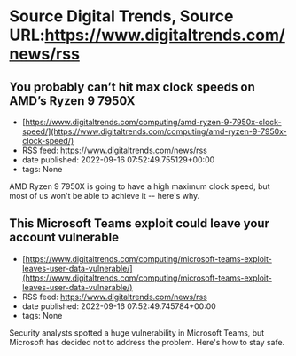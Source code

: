 # Source Digital Trends, Source URL:https://www.digitaltrends.com/news/rss

## You probably can’t hit max clock speeds on AMD’s Ryzen 9 7950X
 - [https://www.digitaltrends.com/computing/amd-ryzen-9-7950x-clock-speed/](https://www.digitaltrends.com/computing/amd-ryzen-9-7950x-clock-speed/)
 - RSS feed: https://www.digitaltrends.com/news/rss
 - date published: 2022-09-16 07:52:49.755129+00:00
 - tags: None

AMD Ryzen 9 7950X is going to have a high maximum clock speed, but most of us won't be able to achieve it -- here's why.

## This Microsoft Teams exploit could leave your account vulnerable
 - [https://www.digitaltrends.com/computing/microsoft-teams-exploit-leaves-user-data-vulnerable/](https://www.digitaltrends.com/computing/microsoft-teams-exploit-leaves-user-data-vulnerable/)
 - RSS feed: https://www.digitaltrends.com/news/rss
 - date published: 2022-09-16 07:52:49.745784+00:00
 - tags: None

Security analysts spotted a huge vulnerability in Microsoft Teams, but Microsoft has decided not to address the problem. Here's how to stay safe.
